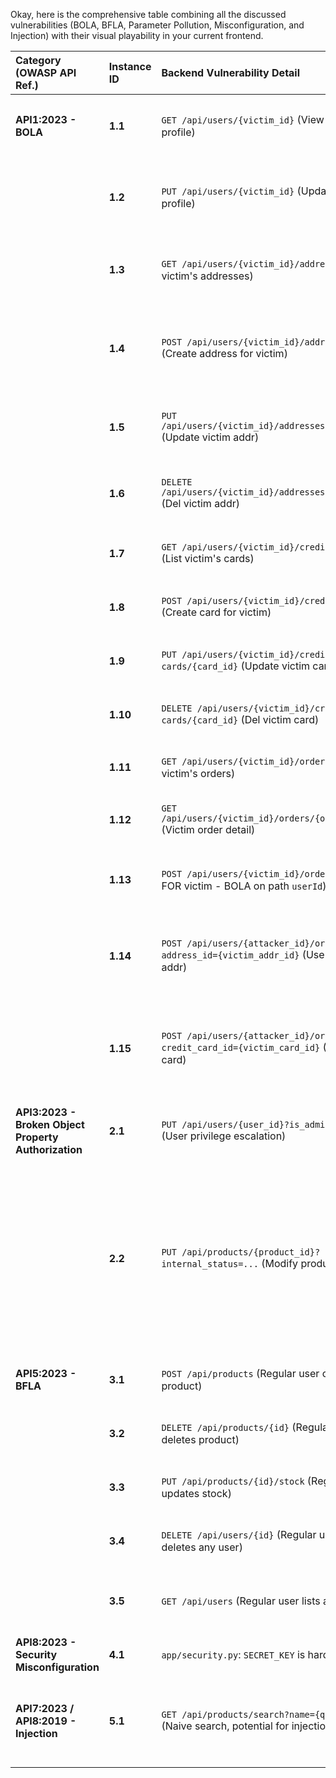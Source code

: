 Okay, here is the comprehensive table combining all the discussed vulnerabilities (BOLA, BFLA, Parameter Pollution, Misconfiguration, and Injection) with their visual playability in your current frontend.

| Category (OWASP API Ref.)                      | Instance ID | Backend Vulnerability Detail                                                            | Visual Play in Frontend? | Frontend Page & Key UI Elements for Demo                                                                                                                                                             |
| :--------------------------------------------- | :---------- | :-------------------------------------------------------------------------------------- | :----------------------- | :------------------------------------------------------------------------------------------------------------------------------------------------------------------------------------------------- |
| **API1:2023 - BOLA**                           | **1.1**     | `GET /api/users/{victim_id}` (View victim's profile)                                      | **YES**                  | `profile.html`: `#target-user-id` input, "View Profile" button, victim's data displayed.                                                                                                             |
|                                                | **1.2**     | `PUT /api/users/{victim_id}` (Update victim's profile)                                    | **YES**                  | `profile.html`: "BOLA Demo: Update Profile" form allows changing another user's username or email. |
|                                                | **1.3**     | `GET /api/users/{victim_id}/addresses` (List victim's addresses)                          | **YES (Part of 1.1)**    | `profile.html`: Victim's addresses shown when their profile is viewed via BOLA.                                                                                                                      |
|                                                | **1.4**     | `POST /api/users/{victim_id}/addresses` (Create address for victim)                       | **YES**                  | `profile.html`: If viewing victim's profile (via 1.1), using "Add New Address" form creates address for victim.                                                                                    |
|                                                | **1.5**     | `PUT /api/users/{victim_id}/addresses/{addr_id}` (Update victim addr)                       | **YES**                  | `profile.html`: If viewing victim's profile, editing one of their addresses updates it.                                                                                                            |
|                                                | **1.6**     | `DELETE /api/users/{victim_id}/addresses/{addr_id}` (Del victim addr)                     | **YES**                  | `profile.html`: If viewing victim's profile, deleting one of their addresses removes it.                                                                                                           |
|                                                | **1.7**     | `GET /api/users/{victim_id}/credit-cards` (List victim's cards)                         | **YES**                  | `profile.html` (part of 1.1) & `checkout.html` (BOLA "Find Target Cards" feature).                                                                                                                   |
|                                                | **1.8**     | `POST /api/users/{victim_id}/credit-cards` (Create card for victim)                       | **YES**                  | `profile.html`: If viewing victim's profile, using "Add New Card" form.                                                                                                                            |
|                                                | **1.9**     | `PUT /api/users/{victim_id}/credit-cards/{card_id}` (Update victim card)                  | **YES**                  | `profile.html`: If viewing victim's profile, editing one of their cards.                                                                                                                           |
|                                                | **1.10**    | `DELETE /api/users/{victim_id}/credit-cards/{card_id}` (Del victim card)                  | **YES**                  | `profile.html`: If viewing victim's profile, deleting one of their cards.                                                                                                                          |
|                                                | **1.11**    | `GET /api/users/{victim_id}/orders` (List victim's orders)                                | **YES**                  | `orders.html`: `#target-user-id` input, "View... Orders" button.                                                                                                                                  |
|                                                | **1.12**    | `GET /api/users/{victim_id}/orders/{order_id}` (Victim order detail)                      | **YES**                  | `orders.html`: "BOLA Demo: Order Detail" form fetches any user's specific order. |
|                                                | **1.13**    | `POST /api/users/{victim_id}/orders` (Order FOR victim - BOLA on path `userId`)         | **YES**                  | `checkout.html`: Enable BOLA, fill `#target-user-id` with victim's ID, complete order.                                                                                                           |
|                                                | **1.14**    | `POST /api/users/{attacker_id}/orders?address_id={victim_addr_id}` (Use victim addr)      | **YES**                  | `checkout.html`: Enable BOLA, leave `#target-user-id` blank (or self), fill `#target-address-id` with victim's address ID.                                                                    |
|                                                | **1.15**    | `POST /api/users/{attacker_id}/orders?credit_card_id={victim_card_id}` (Use victim card)  | **YES (Key Demo)**       | `checkout.html`: Enable BOLA, leave `#target-user-id` blank (or self), use own address, fill `#target-credit-card-id` with victim's card ID.                                                            |
| **API3:2023 - Broken Object Property Authorization** | **2.1**     | `PUT /api/users/{user_id}?is_admin=true` (User privilege escalation)                    | **YES**                  | `profile.html`: Edit Profile form allows passing `is_admin=true` when updating a user. |
|                                                | **2.2**     | `PUT /api/products/{product_id}?internal_status=...` (Modify product state)               | **YES (Full)**           | `product_detail.html`: "Parameter Pollution Demo" form (`#parameter-pollution-form`) now submits a PUT request and refreshes details showing updated `internal_status`. <br>`admin_products.html` (Potentially if an "Edit Product" form existed and allowed parameter injection). |
| **API5:2023 - BFLA**                           | **3.1**     | `POST /api/products` (Regular user creates product)                                     | **YES**                  | `admin_products.html`: Regular user uses "Add New Product" form successfully.                                                                                                                      |
|                                                | **3.2**     | `DELETE /api/products/{id}` (Regular user deletes product)                              | **YES**                  | `admin_products.html`: Regular user clicks "Delete" on products successfully.                                                                                                                    |
|                                                | **3.3**     | `PUT /api/products/{id}/stock` (Regular user updates stock)                             | **YES**                  | `admin_products.html`: "Update Product Stock" form lets any user change stock. |
|                                                | **3.4**     | `DELETE /api/users/{id}` (Regular user deletes any user)                                  | **YES**                  | `admin_products.html`: "Delete User" form enables deleting arbitrary users. |
|                                                | **3.5**     | `GET /api/users` (Regular user lists all users)                                         | **YES**                  | `checkout.html`, `profile.html` and `orders.html` expose "Find/List Users" features. |
| **API8:2023 - Security Misconfiguration**      | **4.1**     | `app/security.py`: `SECRET_KEY` is hardcoded.                                           | **NO**                   | N/A (Discovered via code review).                                                                                                                                                                |
| **API7:2023 / API8:2019 - Injection**          | **5.1**     | `GET /api/products/search?name={query}` (Naive search, potential for injection if DB)   | **YES (Informational)**  | `index.html`: User types special characters into product search (`#search-term`). The `#search-info` div displays a warning.                                                                       |